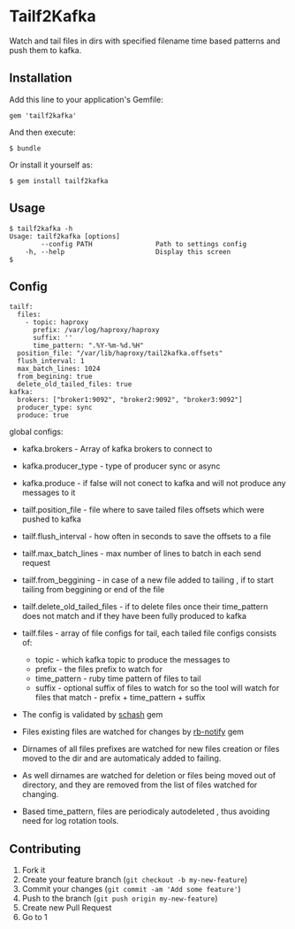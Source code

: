 # Tailf2Kafka

Watch and tail files in dirs with specified filename time based patterns and push them to kafka.


## Installation

Add this line to your application's Gemfile:

    gem 'tailf2kafka'

And then execute:

    $ bundle

Or install it yourself as:

    $ gem install tailf2kafka

## Usage

    $ tailf2kafka -h
    Usage: tailf2kafka [options]
            --config PATH                Path to settings config
        -h, --help                       Display this screen
    $

## Config

    tailf:
      files:
        - topic: haproxy
          prefix: /var/log/haproxy/haproxy
          suffix: ''
          time_pattern: ".%Y-%m-%d.%H"
      position_file: "/var/lib/haproxy/tail2kafka.offsets"
      flush_interval: 1
      max_batch_lines: 1024
      from_begining: true
      delete_old_tailed_files: true
    kafka:
      brokers: ["broker1:9092", "broker2:9092", "broker3:9092"]
      producer_type: sync
      produce: true

global configs:
* kafka.brokers - Array of kafka brokers to connect to
* kafka.producer_type - type of producer sync or async
* kafka.produce - if false will not conect to kafka and will not produce any messages to it
* tailf.position_file - file where to save tailed files offsets which were pushed to kafka
* tailf.flush_interval - how often in seconds to save the offsets to a file
* tailf.max_batch_lines - max number of lines to batch in each send request
* tailf.from_beggining - in case of a new file added to tailing , if to start tailing from beggining or end of the file
* tailf.delete_old_tailed_files - if to delete files once their time_pattern does not match and if they have been fully produced to kafka
* tailf.files - array of file configs for tail, each tailed file configs consists of:
  * topic - which kafka topic to produce the messages to
  * prefix - the files prefix to watch for
  * time_pattern - ruby time pattern of files to tail
  * suffix - optional suffix of files to watch for
so the tool will watch for files that match - prefix + time_pattern + suffix

* The config is validated by [schash](https://github.com/ryotarai/schash) gem
* Files existing files are watched for changes by [rb-notify](https://github.com/nex3/rb-inotify) gem
* Dirnames of all files prefixes are watched for new files creation or files moved to the dir and are automaticaly
added to failing.
* As well dirnames are watched for deletion or files being moved out of directory, and they are removed from the  list of files watched for changing.
* Based time_pattern, files are periodicaly autodeleted , thus avoiding need for log rotation tools.

## Contributing

1. Fork it
2. Create your feature branch (`git checkout -b my-new-feature`)
3. Commit your changes (`git commit -am 'Add some feature'`)
4. Push to the branch (`git push origin my-new-feature`)
5. Create new Pull Request
6. Go to 1
